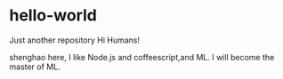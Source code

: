 # hello-world
Just another repository
Hi Humans!

shenghao here, I like Node.js and coffeescript,and ML.
I will become the master of ML.
